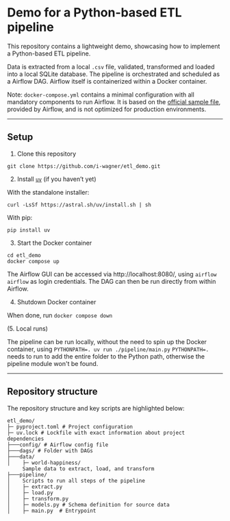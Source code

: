 # Demo for a Python-based ETL pipeline

This repository contains a lightweight demo, showcasing how to implement a Python-based ETL pipeline.

Data is extracted from a local `.csv` file, validated, transformed and loaded into a local SQLite database. The pipeline is orchestrated and scheduled as a Airflow DAG. Airflow itself is containerized within a Docker container.

Note: `docker-compose.yml` contains a minimal configuration with all mandatory components to run Airflow. It is based on the [official sample file](https://airflow.apache.org/docs/apache-airflow/stable/howto/docker-compose/index.html#fetching-docker-compose-yaml), provided by Airflow, and is not optimized for production environments.

---

## Setup

1. Clone this repository

```
git clone https://github.com/i-wagner/etl_demo.git
```

2. Install [```uv```](https://github.com/astral-sh/uv) (if you haven’t yet)

With the standalone installer:
```
curl -LsSf https://astral.sh/uv/install.sh | sh
```

With pip:
```
pip install uv
```

3. Start the Docker container

```
cd etl_demo
docker compose up
```

The Airflow GUI can be accessed via http://localhost:8080/, using `airflow` `airflow` as login credentials. The DAG can then be run directly from within Airflow.

4. Shutdown Docker container

When done, run `docker compose down`

(5. Local runs)

The pipeline can be run locally, without the need to spin up the Docker container, using `PYTHONPATH=. uv run ./pipeline/main.py`
`PYTHONPATH=.` needs to run to add the entire folder to the Python path, otherwise the pipeline module won't be found.

---

## Repository structure

The repository structure and key scripts are highlighted below:

```
etl_demo/
├─ pyproject.toml # Project configuration
├─ uv.lock # Lockfile with exact information about project dependencies
├───config/ # Airflow config file
├───dags/ # Folder with DAGs
├───data/
│    ├─ world-happiness/
     Sample data to extract, load, and transform
├───pipeline/
│    Scripts to run all steps of the pipeline
│    ├─ extract.py
│    ├─ load.py
│    ├─ transform.py
│    ├─ models.py # Schema definition for source data
│    ├─ main.py  # Entrypoint
```

